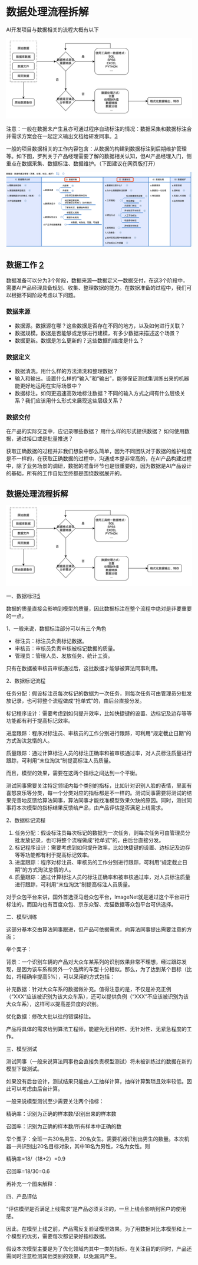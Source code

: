 # 数据处理流程拆解

AI开发项目与数据相关的流程大概有以下

![与数据相关的流程](../img/data_process.png)

注意：一般在数据未产生且亦可通过程序自动标注的情况：数据采集和数据标注合并需求方案会在一起定义输出文档给研发同事。[3]

一般的项目数据相关的工作内容包含：从数据的构建到数据标注到后期维护管理等。如下图，罗列关于产品经理需要了解的数据相关认知，但AI产品经理入门，侧重点在数据采集、数据标注、数据维护。（下图建议在网页版打开）

![侧重数据采集、数据标注](../img/data_process_detail.png)

## 数据工作 [2]

数据准备可以分为3个阶段，数据来源—数据定义—数据交付，在这3个阶段中，需要AI产品经理具备规划、收集、整理数据的能力。在数据准备的过程中，我们可以根据不同阶段考虑以下问题。

### 数据来源

- 数据源。数据源在哪？这些数据是否存在不同的地方，以及如何进行关联？
- 数据规模。数据是否能够或足够进行建模，有多少数据来描述这个场景？
- 数据更新。数据是怎么更新的？这些数据的维度是什么？

### 数据定义

- 数据清洗。用什么样的方法清洗和整理数据？
- 输入和输出。设置什么样的“输入”和“输出”，能够保证测试集训练出来的机器能更好地运用在实际场景中？
- 数据标注。如何更迅速高效地标注数据？不同的输入方式之间有什么层级关系？我们应该用什么形式来展现这些层级关系？

### 数据交付

在产品的实际交互中，应记录哪些数据？
用什么样的形式提供数据？
如何使用数据，通过接口或是批量推送？

获取正确数据的过程并非我们想象中那么简单，因为不同团队对于数据的维护程度是不一样的，在获取正确数据的过程中，沟通成本是非常高的，在AI产品构建过程中，除了业务场景的调研，数据的准备环节也是很重要的，因为数据是AI产品设计的基础，所有的工作自始至终都是围绕数据展开的。

## 数据处理流程拆解

![数据处理[4]](../img/data_process.png)

一、数据标注[5]

数据的质量直接会影响到模型的质量，因此数据标注在整个流程中绝对是非要重要的一点。

1、一般来说，数据标注部分可以有三个角色

- 标注员：标注员负责标记数据。
- 审核员：审核员负责审核被标记数据的质量。
- 管理员：管理人员、发放任务、统计工资。

只有在数据被审核员审核通过后，这批数据才能够被算法同事利用。

2、数据标记流程

任务分配：假设标注员每次标记的数据为一次任务，则每次任务可由管理员分批发放记录，也可将整个流程做成“抢单式”的，由后台直接分发。

标记程序设计：需要考虑到如何提升效率，比如快捷键的设置、边标记及边存等等功能都有利于提高标记效率。

进度跟踪：程序对标注员、审核员的工作分别进行跟踪，可利用“规定截止日期”的方式淘汰怠惰的人。

质量跟踪：通过计算标注人员的标注正确率和被审核通过率，对人员标注质量进行跟踪，可利用“末位淘汰”制提高标注人员质量。

而且，模型的效果，需要在这两个指标之间达到一个平衡。

测试同事需要关注特定领域内每个类别的指标，比如针对识别人脸的表情，里面有喜怒哀乐等分类，每一个分类对应的指标都是不一样的。测试同事需要将测试的结果完善地反馈给算法同事，算法同事才能找准模型效果欠缺的原因。同时，测试同事将本次模型的指标结果反馈给产品，由产品评估是否满足上线需求。

2、数据标记流程

1. 任务分配：假设标注员每次标记的数据为一次任务，则每次任务可由管理员分批发放记录，也可将整个流程做成“抢单式”的，由后台直接分发。
1. 标记程序设计：需要考虑到如何提升效率，比如快捷键的设置、边标记及边存等等功能都有利于提高标记效率。
1. 进度跟踪：程序对标注员、审核员的工作分别进行跟踪，可利用“规定截止日期”的方式淘汰怠惰的人。
1. 质量跟踪：通过计算标注人员的标注正确率和被审核通过率，对人员标注质量进行跟踪，可利用“末位淘汰”制提高标注人员质量。

对于众包平台来讲，国外首选亚马逊众包平台，ImageNet就是通过这个平台进行标注的。而国内也有百度众包、京东众智、龙猫数据等众包平台可供选择。


二、模型训练

这部分基本交由算法同事跟进，但产品可依据需求，向算法同事提出需要注意的方面；

举个栗子：

背景：一个识别车辆的产品对大众车某系列的识别效果非常不理想，经过跟踪发现，是因为该车系和另外一个品牌的车型十分相似。那么，为了达到某个目标（比如，将精确率提高5%），可以采用的方式包括：

补充数据：针对大众车系的数据做补充。值得注意的是，不仅是补充正例（“XXX”应该被识别为该大众车系），还可以提供负例（“XXX”不应该被识别为该大众车系），这样可以提高差异度的识别。

优化数据：修改大批以往的错误标注。

产品将具体的需求给到算法工程师，能避免无目的性、无针对性、无紧急程度的工作。

三、模型测试

测试同事（一般来说算法同事也会直接负责模型测试）将未被训练过的数据在新的模型下做测试。

如果没有后台设计，测试结果只能由人工抽样计算，抽样计算繁琐且效率较低。因此可以考虑由后台计算。

一般来说模型测试至少需要关注两个指标：

精确率：识别为正确的样本数/识别出来的样本数

召回率：识别为正确的样本数/所有样本中正确的数

举个栗子：全班一共30名男生、20名女生。需要机器识别出男生的数量。本次机器一共识别出20名目标对象，其中18名为男性，2名为女性。则

精确率=18/（18+2）=0.9

召回率=18/30=0.6

再补充一个图来解释：

四、产品评估

“评估模型是否满足上线需求”是产品必须关注的，一旦上线会影响到客户的使用感。

因此，在模型上线之前，产品需反复验证模型效果。为了用数据对比本模型和上一个模型的优劣，需要每次都记录好指标数据。

假设本次模型主要是为了优化领域内其中一类的指标，在关注目的的同时，产品还需同时注意检测其他类别的效果，以免漏洞产生。

[1]: https://www.36kr.com/p/1721868828673
[2]: https://weread.qq.com/web/reader/40632860719ad5bb4060856ka1d32a6022aa1d0c6e83eb4
[3]: https://shimo.im/docs/jxCw6W6XrGqwkqwd/read
[4]: http://sjrzld.com/a/AI0273.html
[5]: https://zhuanlan.zhihu.com/p/30646657

